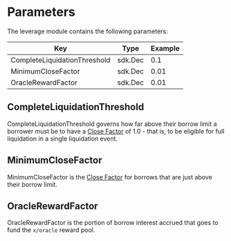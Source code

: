 # Parameters

The leverage module contains the following parameters:

| Key                          | Type    | Example |
| -----------------------------| ------- | ------- |
| CompleteLiquidationThreshold | sdk.Dec | 0.1     |
| MinimumCloseFactor           | sdk.Dec | 0.01    |
| OracleRewardFactor           | sdk.Dec | 0.01    |

## CompleteLiquidationThreshold

CompleteLiquidationThreshold governs how far above their borrow limit a borrower
must be to have a [Close Factor](01_concepts.md#Close-Factor) of 1.0 - that is,
to be eligible for full liquidation in a single liquidation event.

## MinimumCloseFactor

MinimumCloseFactor is the [Close Factor](01_concepts.md#Close-Factor) for
borrows that are just above their borrow limit.

## OracleRewardFactor

OracleRewardFactor is the portion of borrow interest accrued that goes to fund
the `x/oracle` reward pool.